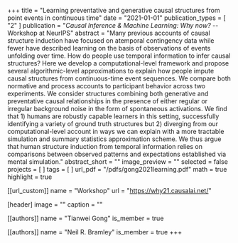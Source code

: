 +++
title = "Learning preventative and generative causal structures from point events in continuous time"
date = "2021-01-01"
publication_types = [ "2" ]
publication = "_Causal Inference & Machine Learning: Why now?_ -- Workshop at NeurIPS"
abstract = "Many previous accounts of causal structure induction have focused on atemporal contingency data while fewer have described learning on the basis of observations of events unfolding over time. How do people use temporal information to infer causal structures? Here we develop a computational-level framework and propose several algorithmic-level approximations to explain how people impute causal structures from continuous-time event sequences. We compare both normative and process accounts to participant behavior across two experiments. We consider structures combining both generative and preventative causal relationships in the presence of either regular or irregular background noise in the form of spontaneous activations. We find that 1) humans are robustly capable learners in this setting, successfully identifying a variety of ground truth structures but 2) diverging from our computational-level account in ways we can explain with a more tractable simulation and summary statistics approximation scheme. We thus argue that human structure induction from temporal information relies on comparisons between observed patterns and expectations established via mental simulation."
abstract_short = ""
image_preview = ""
selected = false
projects = [ ]
tags = [ ]
url_pdf = "/pdfs/gong2021learning.pdf"
math = true
highlight = true

[[url_custom]]
name = "Workshop"
url = "https://why21.causalai.net/"

[header]
image = ""
caption = ""

[[authors]]
name = "Tianwei Gong"
is_member = true

[[authors]]
name = "Neil R. Bramley"
is_member = true
+++

